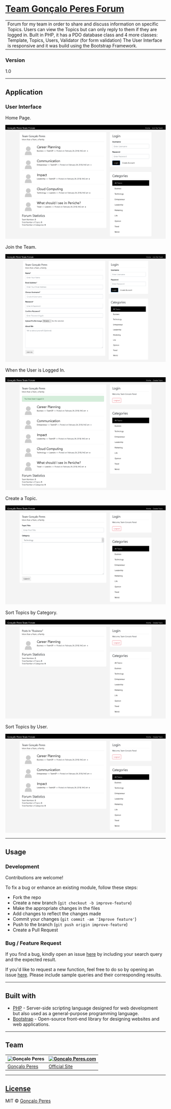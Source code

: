 # [Team Gonçalo Peres Forum](https://github.com/goncaloperes/Project-PHP-TeamGoncaloPeres)

<table>
<tr>
<td>
Forum for my team in order to share and discuss information on specific Topics.
  Users can view the Topics but can only reply to them if they are logged in.
  Built in PHP, it has a PDO database class and 4 more classes: Template, Topics, Users, Validator (for form validation)
  The User Interface is responsive and it was build using the Bootstrap Framework.
</td>
</tr>
</table>

### Version
1.0


---

## Application

### User Interface

Home Page.

![](https://github.com/goncaloperes/Project-PHP-TeamGoncaloPeres/blob/master/Snapshots/Home.png)

Join the Team.

![](https://github.com/goncaloperes/Project-PHP-TeamGoncaloPeres/blob/master/Snapshots/Join_the_Team.png)

When the User is Logged In.

![](https://github.com/goncaloperes/Project-PHP-TeamGoncaloPeres/blob/master/Snapshots/Logged_In.png)

Create a Topic.

![](https://github.com/goncaloperes/Project-PHP-TeamGoncaloPeres/blob/master/Snapshots/Create_Topic.png)

Sort Topics by Category.

![](https://github.com/goncaloperes/Project-PHP-TeamGoncaloPeres/blob/master/Snapshots/Sort_Category.png)

Sort Topics by User.

![](https://github.com/goncaloperes/Project-PHP-TeamGoncaloPeres/blob/master/Snapshots/Sort_User.png)


---

## Usage

### Development
Contributions are welcome!

To fix a bug or enhance an existing module, follow these steps:

- Fork the repo
- Create a new branch (`git checkout -b improve-feature`)
- Make the appropriate changes in the files
- Add changes to reflect the changes made
- Commit your changes (`git commit -am 'Improve feature'`)
- Push to the branch (`git push origin improve-feature`)
- Create a Pull Request 

### Bug / Feature Request

If you find a bug, kindly open an issue [here](https://github.com/goncaloperes/Project-PHP-TeamGoncaloPeres/issues/new) by including your search query and the expected result.

If you'd like to request a new function, feel free to do so by opening an issue [here](https://github.com/goncaloperes/Project-PHP-TeamGoncaloPeres/issues/new). Please include sample queries and their corresponding results.

---

## Built with 

- [PHP](http://www.php.net) - Server-side scripting language designed for web development but also used as a general-purpose programming language.
- [Bootstrap](https://getbootstrap.com) -  Open-source front-end library for designing websites and web applications.

---

## Team

![Gonçalo Peres](https://media-exp2.licdn.com/mpr/mpr/shrinknp_200_200/AAIA_wDGAAAAAQAAAAAAAAqTAAAAJDBlZTE3MmI0LWNmNjgtNDM3MS1iMzRmLTI0ZGQ1MGRlMWE1Yw.jpg)  | [![Goncalo Peres.com]()](https://goncaloperes.com/)
---|---
[Gonçalo Peres](https://github.com/goncaloperes) |[Official Site](https://goncaloperes.com)


---

## [License](https://github.com/goncaloperes/Project-PHP-TeamGoncaloPeres/blob/master/LICENSE)

MIT © [Gonçalo Peres](https://goncaloperes.github.io)
